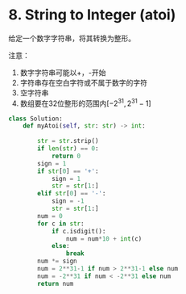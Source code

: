 # 8. String to Integer (atoi)

给定一个数字字符串，将其转换为整形。

注意：

1. 数字字符串可能以+，-开始
2. 字符串存在空白字符或不属于数字的字符
3. 空字符串
4. 数组要在32位整形的范围内$[-2^{31}, 2^{31}-1]$



~~~python
class Solution:
    def myAtoi(self, str: str) -> int:
        
        str = str.strip()
        if len(str) == 0:
            return 0
        sign = 1
        if str[0] == '+':
            sign = 1
            str = str[1:]
        elif str[0] == '-':
            sign = -1
            str = str[1:]
        num = 0
        for c in str:
            if c.isdigit():
                num = num*10 + int(c)
            else:
                break
        num *= sign
        num = 2**31-1 if num > 2**31-1 else num
        num = -2**31 if num < -2**31 else num
        return num
~~~

